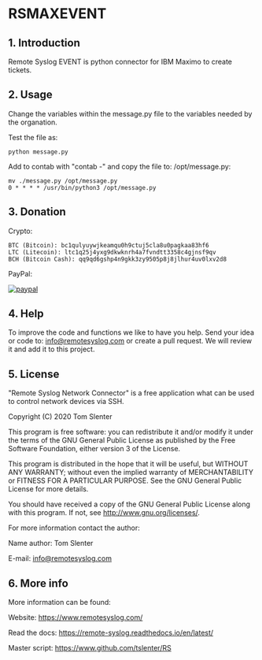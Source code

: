 # **RSMAXEVENT**

## 1. Introduction
Remote Syslog EVENT is python connector for IBM Maximo to create tickets.

## 2. Usage
Change the variables within the message.py file to the variables needed by the organation.

Test the file as:
```
python message.py
```
Add to contab with "contab -" and copy the file to: /opt/message.py:
```
mv ./message.py /opt/message.py
0 * * * * /usr/bin/python3 /opt/message.py
```
## 3. Donation

Crypto:

```
BTC (Bitcoin): bc1qulyuywjkeamqu0h9ctuj5cla8u0pagkaa83hf6
LTC (Litecoin): ltc1q25j4yxg9dkwknrh4a7fvndtt3358c4gjnsf9qv
BCH (Bitcoin Cash): qq9qd6gshp4n9gkk3zy9505p8j8jlhur4uv0lxv2d8
```
PayPal:

[![paypal](https://www.paypalobjects.com/en_US/NL/i/btn/btn_donateCC_LG.gif)](https://www.paypal.com/cgi-bin/webscr?cmd=_donations&business=KQKRPDQYHYR7W&currency_code=EUR&source=url)

## 4. Help

To improve the code and functions we like to have you help. Send your idea or code to: info@remotesyslog.com or create a pull request. We will review it and add it to this project.

## 5. License
"Remote Syslog Network Connector" is a free application what can be used to control network devices via SSH.

Copyright (C) 2020 Tom Slenter

This program is free software: you can redistribute it and/or modify it under the terms of the GNU General Public License as published by the Free Software Foundation, either version 3 of the License.

This program is distributed in the hope that it will be useful, but WITHOUT ANY WARRANTY; without even the implied warranty of MERCHANTABILITY or FITNESS FOR A PARTICULAR PURPOSE. See the GNU General Public License for more details.

You should have received a copy of the GNU General Public License along with this program. If not, see http://www.gnu.org/licenses/.

For more information contact the author:

Name author: Tom Slenter

E-mail: info@remotesyslog.com

## 6. More info

More information can be found:

Website:
https://www.remotesyslog.com/

Read the docs:
https://remote-syslog.readthedocs.io/en/latest/

Master script:
https://www.github.com/tslenter/RS

